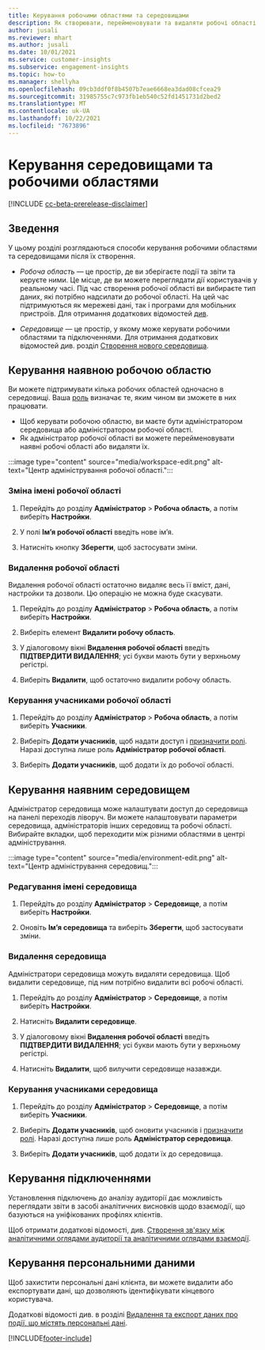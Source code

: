 ```yaml
---
title: Керування робочими областями та середовищами
description: Як створювати, перейменовувати та видаляти робочі області та середовища.
author: jusali
ms.reviewer: mhart
ms.author: jusali
ms.date: 10/01/2021
ms.service: customer-insights
ms.subservice: engagement-insights
ms.topic: how-to
ms.manager: shellyha
ms.openlocfilehash: 09cb3ddf0f8b4507b7eae6668ea3dad08cfcea29
ms.sourcegitcommit: 31985755c7c973fb1eb540c52fd1451731d2bed2
ms.translationtype: MT
ms.contentlocale: uk-UA
ms.lasthandoff: 10/22/2021
ms.locfileid: "7673896"
---
```

# <a name="manage-environments-and-workspaces"></a>Керування середовищами та робочими областями

[!INCLUDE [cc-beta-prerelease-disclaimer](includes/cc-beta-prerelease-disclaimer.md)]

## <a name="overview"></a>Зведення

У цьому розділі розглядаються способи керування робочими областями та середовищами після їх створення. 

- *Робоча область* — це простір, де ви зберігаєте події та звіти та керуєте ними. Це місце, де ви можете переглядати дії користувачів у реальному часі. Під час створення робочої області ви вибираєте тип даних, які потрібно надсилати до робочої області. На цей час підтримуються як мережеві дані, так і програми для мобільних пристроїв. Для отримання додаткових відомостей [див](create-workspace.md).

- *Середовище* — це простір, у якому може керувати робочими областями та підключеннями. Для отримання додаткових відомостей див. розділ [Створення нового середовища](create-new-environment.md).

## <a name="manage-an-existing-workspace"></a>Керування наявною робочою областю

Ви можете підтримувати кілька робочих областей одночасно в середовищі. Ваша [роль](user-roles.md) визначає те, яким чином ви зможете в них працювати. 

 - Щоб керувати робочою областю, ви маєте бути адміністратором середовища або адміністратором робочої області.
 - Як адміністратор робочої області ви можете перейменовувати наявні робочі області або видаляти їх. 

:::image type="content" source="media/workspace-edit.png" alt-text="Центр адміністрування робочої області.":::

### <a name="edit-a-workspace-name"></a>Зміна імені робочої області

1. Перейдіть до розділу **Адміністратор** > **Робоча область**, а потім виберіть **Настройки**.

1. У полі **Ім’я робочої області** введіть нове ім’я.

1. Натисніть кнопку **Зберегти**, щоб застосувати зміни.

### <a name="delete-a-workspace"></a>Видалення робочої області

Видалення робочої області остаточно видаляє весь її вміст, дані, настройки та дозволи. Цю операцію не можна буде скасувати.

1. Перейдіть до розділу **Адміністратор** > **Робоча область**, а потім виберіть **Настройки**.

1. Виберіть елемент **Видалити робочу область**. 

1. У діалоговому вікні **Видалення робочої області** введіть **ПІДТВЕРДИТИ ВИДАЛЕННЯ**; усі букви мають бути у верхньому регістрі. 

1. Виберіть **Видалити**, щоб остаточно видалити робочу область.

### <a name="manage-workspace-members"></a>Керування учасниками робочої області

1. Перейдіть до розділу **Адміністратор** > **Робоча область**, а потім виберіть **Учасники**.

1. Виберіть **Додати учасників**, щоб надати доступ і [призначити ролі](user-roles.md). Наразі доступна лише роль **Адміністратор робочої області**.

1. Виберіть **Додати учасників**, щоб додати їх до робочої області.

## <a name="manage-an-existing-environment"></a>Керування наявним середовищем

Адміністратор середовища може налаштувати доступ до середовища на панелі переходів ліворуч. Ви можете налаштовувати параметри середовища, адміністраторів інших середовищ та робочі області. Вибирайте вкладки, щоб переходити між різними областями в центрі адміністрування.

:::image type="content" source="media/environment-edit.png" alt-text="Центр адміністрування середовищ.":::

### <a name="edit-an-environment-name"></a>Редагування імені середовища

1. Перейдіть до розділу **Адміністратор** > **Середовище**, а потім виберіть **Настройки**.

1. Оновіть **Ім’я середовища** та виберіть **Зберегти**, щоб застосувати зміни.

### <a name="delete-an-environment"></a>Видалення середовища

Адміністратори середовища можуть видаляти середовища. Щоб видалити середовище, під ним потрібно видалити всі робочі області.

1. Перейдіть до розділу **Адміністратор** > **Середовище**, а потім виберіть **Настройки**.

1. Натисніть **Видалити середовище**. 

1. У діалоговому вікні **Видалення робочої області** введіть **ПІДТВЕРДИТИ ВИДАЛЕННЯ**; усі букви мають бути у верхньому регістрі. 

1. Натисніть **Видалити**, щоб вилучити середовище назавжди.

### <a name="manage-environment-members"></a>Керування учасниками середовища

1. Перейдіть до розділу **Адміністратор** > **Середовище**, а потім виберіть **Учасники**.

1. Виберіть **Додати учасників**, щоб оновити учасників і [призначити ролі](user-roles.md). Наразі доступна лише роль **Адміністратор середовища**.

1. Виберіть **Додати учасників**, щоб додати їх до середовища.

## <a name="manage-connections"></a>Керування підключеннями

Установлення підключень до аналізу аудиторії дає можливість переглядати звіти в засобі аналітичних висновків щодо взаємодії, що базуються на уніфікованих профілях клієнтів. 

Щоб отримати додаткові відомості, див. [Створення зв'язку між аналітичними оглядами аудиторії та аналітичними оглядами взаємодії](integrate-audience-insights-engagement-insights.md).

## <a name="manage-personal-data"></a>Керування персональними даними

Щоб захистити персональні дані клієнта, ви можете видалити або експортувати дані, що дозволяють ідентифікувати кінцевого користувача.

Додаткові відомості див. в розділі [Видалення та експорт даних про події, що містять персональні дані](../dsr-rights-requests.md#deleting-and-exporting-event-data-containing-end-user-identifiable-information).

[!INCLUDE[footer-include](../includes/footer-banner.md)]
